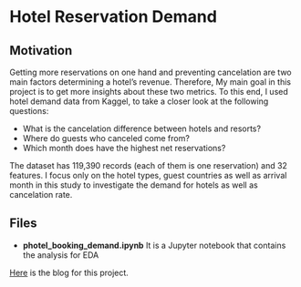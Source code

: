 # Hotel Reservation Demand

## Motivation

Getting more reservations on one hand and preventing cancelation are two main factors determining a hotel’s revenue. Therefore, My main goal in this project is to get more insights about these two metrics. To this end, I used hotel demand data from Kaggel, to take a closer look at the following questions:

* What is the cancelation difference between hotels and resorts?
* Where do guests who canceled come from?
* Which month does have the highest net reservations?

The dataset has 119,390 records (each of them is one reservation) and 32 features. I focus only on the hotel types, guest countries as well as arrival month in this study to investigate the demand for hotels as well as cancelation rate.

## Files

- **photel_booking_demand.ipynb** It is a Jupyter notebook that contains the analysis for EDA 

[Here](https://medium.com/@maryammoradbeygi/hotel-reservation-demand-dea2754f9e98) is the blog for this project. 
